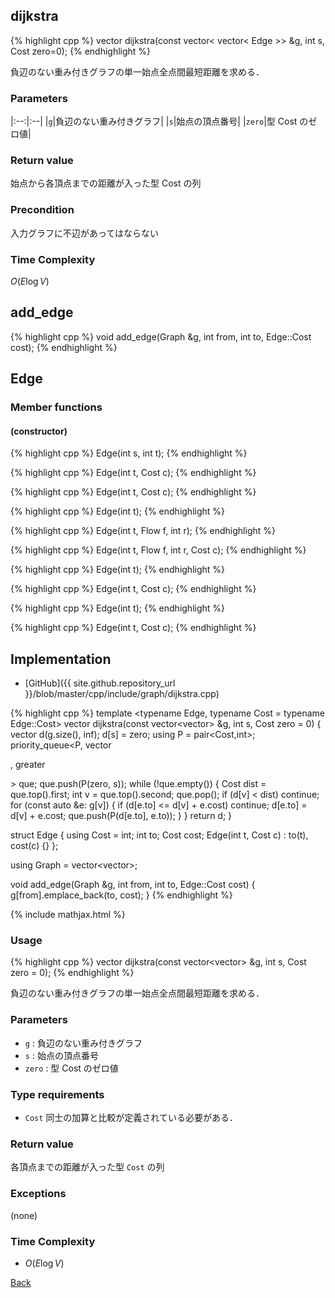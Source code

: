 ## dijkstra

{% highlight cpp %}
vector<Cost> dijkstra(const vector< vector< Edge >> &g, int s, Cost zero=0);
{% endhighlight %}

負辺のない重み付きグラフの単一始点全点間最短距離を求める． 

### Parameters

|:--:|:--|
|`g`|負辺のない重み付きグラフ|
|`s`|始点の頂点番号|
|`zero`|型 Cost のゼロ値|

### Return value

始点から各頂点までの距離が入った型 Cost の列 

### Precondition

入力グラフに不辺があってはならない 

### Time Complexity

$O(E \log V)$

## add_edge

{% highlight cpp %}
void add_edge(Graph &g, int from, int to, Edge::Cost cost);
{% endhighlight %}

## Edge

### Member functions

#### (constructor)
{% highlight cpp %}
Edge(int s, int t);
{% endhighlight %}

{% highlight cpp %}
Edge(int t, Cost c);
{% endhighlight %}

{% highlight cpp %}
Edge(int t, Cost c);
{% endhighlight %}

{% highlight cpp %}
Edge(int t);
{% endhighlight %}

{% highlight cpp %}
Edge(int t, Flow f, int r);
{% endhighlight %}

{% highlight cpp %}
Edge(int t, Flow f, int r, Cost c);
{% endhighlight %}

{% highlight cpp %}
Edge(int t);
{% endhighlight %}

{% highlight cpp %}
Edge(int t, Cost c);
{% endhighlight %}

{% highlight cpp %}
Edge(int t);
{% endhighlight %}

{% highlight cpp %}
Edge(int t, Cost c);
{% endhighlight %}

## Implementation

- [GitHub]({{ site.github.repository_url }}/blob/master/cpp/include/graph/dijkstra.cpp)

{% highlight cpp %}
template <typename Edge, typename Cost = typename Edge::Cost>
vector<Cost> dijkstra(const vector<vector<Edge>> &g, int s, Cost zero = 0) {
  vector<Cost> d(g.size(), inf<Cost>);
  d[s] = zero;
  using P = pair<Cost,int>;
  priority_queue<P, vector<P>, greater<P>> que;
  que.push(P(zero, s));
  while (!que.empty()) {
    Cost dist = que.top().first;
    int v = que.top().second;
    que.pop();
    if (d[v] < dist) continue;
    for (const auto &e: g[v]) {
      if (d[e.to] <= d[v] + e.cost) continue;
      d[e.to] = d[v] + e.cost;
      que.push(P(d[e.to], e.to));
    }
  }
  return d;
}

struct Edge {
  using Cost = int;
  int to;
  Cost cost;
  Edge(int t, Cost c) : to(t), cost(c) {}
};

using Graph = vector<vector<Edge>>;

void add_edge(Graph &g, int from, int to, Edge::Cost cost) {
  g[from].emplace_back(to, cost);
}
{% endhighlight %}

{% include mathjax.html %}

### Usage

{% highlight cpp %}
vector<Cost> dijkstra(const vector<vector<Edge>> &g, int s, Cost zero = 0);
{% endhighlight %}

負辺のない重み付きグラフの単一始点全点間最短距離を求める．

### Parameters
- `g` : 負辺のない重み付きグラフ
- `s` : 始点の頂点番号
- `zero` : 型 Cost のゼロ値

### Type requirements
- `Cost` 同士の加算と比較が定義されている必要がある．

### Return value
各頂点までの距離が入った型 `Cost` の列

### Exceptions
(none)

### Time Complexity
- $O(E \log V)$

[Back](../..)
